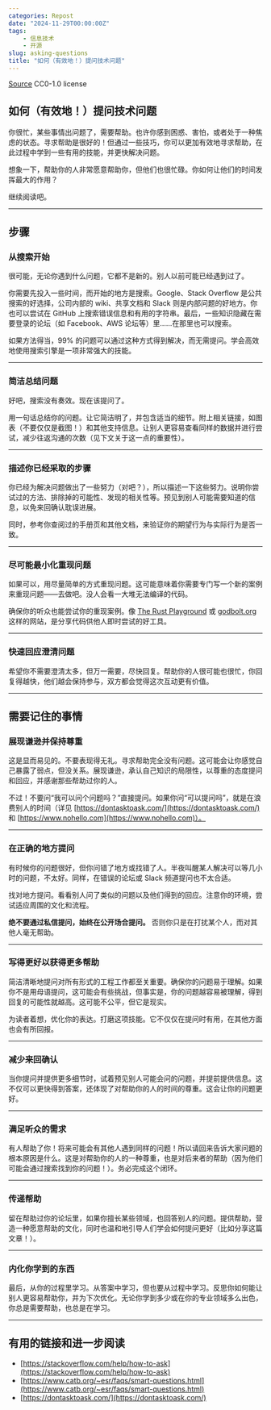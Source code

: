 ```yaml
---
categories: Repost
date: "2024-11-29T00:00:00Z"
tags:
    - 信息技术
    - 开源
slug: asking-questions
title: "如何（有效地！）提问技术问题"
---
```


[Source](https://github.com/chipturner/asking-questions) CC0-1.0 license

## 如何（有效地！）提问技术问题

你很忙，某些事情出问题了，需要帮助。也许你感到困惑、害怕，或者处于一种焦虑的状态。寻求帮助是很好的！但通过一些技巧，你可以更加有效地寻求帮助，在此过程中学到一些有用的技能，并更快解决问题。

想象一下，帮助你的人非常愿意帮助你，但他们也很忙碌。你如何让他们的时间发挥最大的作用？

继续阅读吧。

---

## 步骤

### 从搜索开始

很可能，无论你遇到什么问题，它都不是新的。别人以前可能已经遇到过了。

你需要先投入一些时间，而开始的地方是搜索。Google、Stack Overflow 是公共搜索的好选择，公司内部的 wiki、共享文档和 Slack 则是内部问题的好地方。你也可以尝试在 GitHub 上搜索错误信息和有用的字符串。最后，一些知识隐藏在需要登录的论坛（如 Facebook、AWS 论坛等）里……在那里也可以搜索。

如果方法得当，99% 的问题可以通过这种方式得到解决，而无需提问。学会高效地使用搜索引擎是一项非常强大的技能。

---

### 简洁总结问题

好吧，搜索没有奏效。现在该提问了。

用一句话总结你的问题。让它简洁明了，并包含适当的细节。附上相关链接，如图表（不要仅仅是截图！）和其他支持信息。让别人更容易查看同样的数据并进行尝试，减少往返沟通的次数（见下文关于这一点的重要性）。

---

### 描述你已经采取的步骤

你已经为解决问题做出了一些努力（对吧？），所以描述一下这些努力。说明你尝试过的方法、排除掉的可能性、发现的相关性等。预见到别人可能需要知道的信息，以免来回确认耽误进展。

同时，参考你查阅过的手册页和其他文档，来验证你的期望行为与实际行为是否一致。

---

### 尽可能最小化重现问题

如果可以，用尽量简单的方式重现问题。这可能意味着你需要专门写一个新的案例来重现问题——去做吧。没人会看一大堆无法编译的代码。

确保你的听众也能尝试你的重现案例。像 [The Rust Playground](https://play.rust-lang.org/) 或 [godbolt.org](https://godbolt.org/) 这样的网站，是分享代码供他人即时尝试的好工具。

---

### 快速回应澄清问题

希望你不需要澄清太多，但万一需要，尽快回复。帮助你的人很可能也很忙，你回复得越快，他们越会保持参与，双方都会觉得这次互动更有价值。

---

## 需要记住的事情

### 展现谦逊并保持尊重

这是显而易见的。不要表现得无礼。寻求帮助完全没有问题。这可能会让你感觉自己暴露了弱点，但没关系。展现谦逊，承认自己知识的局限性，以尊重的态度提问和回应，并感谢那些帮助过你的人。

不过！不要问“我可以问个问题吗？”直接提问。如果你问“可以提问吗”，就是在浪费别人的时间（详见 [https://dontasktoask.com/](https://dontasktoask.com/) 和 [https://www.nohello.com](https://www.nohello.com)）。

---

### 在正确的地方提问

有时候你的问题很好，但你问错了地方或找错了人。半夜叫醒某人解决可以等几小时的问题，不太好。同样，在错误的论坛或 Slack 频道提问也不太合适。

找对地方提问。看看别人问了类似的问题以及他们得到的回应。注意你的环境，尝试适应周围的文化和流程。

**绝不要通过私信提问，始终在公开场合提问。** 否则你只是在打扰某个人，而对其他人毫无帮助。

---

### 写得更好以获得更多帮助

简洁清晰地提问对所有形式的工程工作都至关重要。确保你的问题易于理解。如果你不是用母语提问，这可能会有些挑战，但事实是，你的问题越容易被理解，得到回复的可能性就越高。这可能不公平，但它是现实。

为读者着想，优化你的表达。打磨这项技能。它不仅仅在提问时有用，在其他方面也会有所回报。

---

### 减少来回确认

当你提问并提供更多细节时，试着预见别人可能会问的问题，并提前提供信息。这不仅可以更快得到答案，还体现了对帮助你的人的时间的尊重。这会让你的问题更好。

---

### 满足听众的需求

有人帮助了你！将来可能会有其他人遇到同样的问题！所以请回来告诉大家问题的根本原因是什么。这是对帮助你的人的一种尊重，也是对后来者的帮助（因为他们可能会通过搜索找到你的问题！）。务必完成这个闭环。

---

### 传递帮助

留在帮助过你的论坛里，如果你擅长某些领域，也回答别人的问题。提供帮助，营造一种愿意帮助的文化，同时也温和地引导人们学会如何提问更好（比如分享这篇文章！）。

---

### 内化你学到的东西

最后，从你的过程里学习。从答案中学习，但也要从过程中学习。反思你如何能让别人更容易帮助你，并为下次优化。无论你学到多少或在你的专业领域多么出色，你总是需要帮助，也总是在学习。

---

## 有用的链接和进一步阅读

- [https://stackoverflow.com/help/how-to-ask](https://stackoverflow.com/help/how-to-ask)
- [https://www.catb.org/~esr/faqs/smart-questions.html](https://www.catb.org/~esr/faqs/smart-questions.html)
- [https://dontasktoask.com/](https://dontasktoask.com/)
